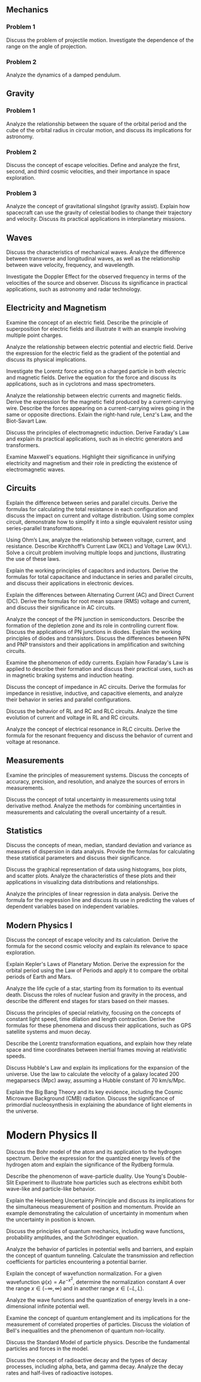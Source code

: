 ## Mechanics

### Problem 1

Discuss the problem of projectile motion. Investigate the dependence of the range on the angle of projection.

### Problem 2

Analyze the dynamics of a damped pendulum.


## Gravity

### Problem 1

Analyze the relationship between the square of the orbital period and the cube of the orbital radius in circular motion, and discuss its implications for astronomy.

### Problem 2

Discuss the concept of escape velocities. Define and analyze the first, second, and third cosmic velocities, and their importance in space exploration.

### Problem 3

Analyze the concept of gravitational slingshot (gravity assist). Explain how spacecraft can use the gravity of celestial bodies to change their trajectory and velocity. Discuss its practical applications in interplanetary missions.

## Waves

Discuss the characteristics of mechanical waves. Analyze the difference between transverse and longitudinal waves, as well as the relationship between wave velocity, frequency, and wavelength.

Investigate the Doppler Effect for the observed frequency in terms of the velocities of the source and observer. Discuss its significance in practical applications, such as astronomy and radar technology.

## Electricity and Magnetism

Examine the concept of an electric field. Describe the principle of superposition for electric fields and illustrate it with an example involving multiple point charges.

Analyze the relationship between electric potential and electric field. Derive the expression for the electric field as the gradient of the potential and discuss its physical implications.

Investigate the Lorentz force acting on a charged particle in both electric and magnetic fields. Derive the equation for the force and discuss its applications, such as in cyclotrons and mass spectrometers.

Analyze the relationship between electric currents and magnetic fields. Derive the expression for the magnetic field produced by a current-carrying wire. Describe the forces appearing on a current-carrying wires going in the same or opposite directions. Exlain the right-hand rule, Lenz's Law, and the Biot-Savart Law.

Discuss the principles of electromagnetic induction. Derive Faraday's Law and explain its practical applications, such as in electric generators and transformers.

Examine Maxwell's equations. Highlight their significance in unifying electricity and magnetism and their role in predicting the existence of electromagnetic waves.

## Circuits

Explain the difference between series and parallel circuits. Derive the formulas for calculating the total resistance in each configuration and discuss the impact on current and voltage distribution. Using some complex circuit, demonstrate how to simplify it into a single equivalent resistor using series-parallel transformations.

Using Ohm’s Law, analyze the relationship between voltage, current, and resistance. Describe Kirchhoff’s Current Law (KCL) and Voltage Law (KVL). Solve a circuit problem involving multiple loops and junctions, illustrating the use of these laws.

Explain the working principles of capacitors and inductors. Derive the formulas for total capacitance and inductance in series and parallel circuits, and discuss their applications in electronic devices.

Explain the differences between Alternating Current (AC) and Direct Current (DC). Derive the formulas for root mean square (RMS) voltage and current, and discuss their significance in AC circuits.

Analyze the concept of the PN junction in semiconductors. Describe the formation of the depletion zone and its role in controlling current flow. Discuss the applications of PN junctions in diodes. Explain the working principles of diodes and transistors. Discuss the differences between NPN and PNP transistors and their applications in amplification and switching circuits.

Examine the phenomenon of eddy currents. Explain how Faraday's Law is applied to describe their formation and discuss their practical uses, such as in magnetic braking systems and induction heating.

Discuss the concept of impedance in AC circuits. Derive the formulas for impedance in resistive, inductive, and capacitive elements, and analyze their behavior in series and parallel configurations.

Discuss the behavior of RL and RC and RLC circuits. Analyze the time evolution of current and voltage in RL and RC circuits.

Analyze the concept of electrical resonance in RLC circuits. Derive the formula for the resonant frequency and discuss the behavior of current and voltage at resonance.

## Measurements

Examine the principles of measurement systems. Discuss the concepts of accuracy, precision, and resolution, and analyze the sources of errors in measurements.

Discuss the concept of total uncertainty in measurements using total derivative method. Analyze the methods for combining uncertainties in measurements and calculating the overall uncertainty of a result.

## Statistics

Discuss the concepts of mean, median, standard deviation and variance as measures of dispersion in data analysis. Provide the formulas for calculating these statistical parameters and discuss their significance.

Discuss the graphical representation of data using histograms, box plots, and scatter plots. Analyze the characteristics of these plots and their applications in visualizing data distributions and relationships.

Analyze the principles of linear regression in data analysis. Derive the formula for the regression line and discuss its use in predicting the values of dependent variables based on independent variables.

## Modern Physics I

Discuss the concept of escape velocity and its calculation. Derive the formula for the second cosmic velocity and explain its relevance to space exploration.

Explain Kepler's Laws of Planetary Motion. Derive the expression for the orbital period using the Law of Periods and apply it to compare the orbital periods of Earth and Mars.

Analyze the life cycle of a star, starting from its formation to its eventual death. Discuss the roles of nuclear fusion and gravity in the process, and describe the different end stages for stars based on their masses.

Discuss the principles of special relativity, focusing on the concepts of constant light speed, time dilation and length contraction. Derive the formulas for these phenomena and discuss their applications, such as GPS satellite systems and muon decay.

Describe the Lorentz transformation equations, and explain how they relate space and time coordinates between inertial frames moving at relativistic speeds.

Discuss Hubble's Law and explain its implications for the expansion of the universe. Use the law to calculate the velocity of a galaxy located 200 megaparsecs (Mpc) away, assuming a Hubble constant of 70 km/s/Mpc.

Explain the Big Bang Theory and its key evidence, including the Cosmic Microwave Background (CMB) radiation. Discuss the significance of primordial nucleosynthesis in explaining the abundance of light elements in the universe.

# Modern Physics II

Discuss the Bohr model of the atom and its application to the hydrogen spectrum. Derive the expression for the quantized energy levels of the hydrogen atom and explain the significance of the Rydberg formula.

Describe the phenomenon of wave-particle duality. Use Young's Double-Slit Experiment to illustrate how particles such as electrons exhibit both wave-like and particle-like behavior.

Explain the Heisenberg Uncertainty Principle and discuss its implications for the simultaneous measurement of position and momentum. Provide an example demonstrating the calculation of uncertainty in momentum when the uncertainty in position is known.

Discuss the principles of quantum mechanics, including wave functions, probability amplitudes, and the Schrödinger equation.

Analyze the behavior of particles in potential wells and barriers, and explain the concept of quantum tunneling. Calculate the transmission and reflection coefficients for particles encountering a potential barrier.

Explain the concept of wavefunction normalization. For a given wavefunction $\psi(x) = A e^{-x^2}$, determine the normalization constant $A$ over the range $x \in (-\infty, \infty)$ and in another range $x \in (-L,L)$.

Analyze the wave functions and the quantization of energy levels in a one-dimensional infinite potential well.

Examine the concept of quantum entanglement and its implications for the measurement of correlated properties of particles. Discuss the violation of Bell's inequalities and the phenomenon of quantum non-locality.

Discuss the Standard Model of particle physics. Describe the fundamental particles and forces in the model.

Discuss the concept of radioactive decay and the types of decay processes, including alpha, beta, and gamma decay. Analyze the decay rates and half-lives of radioactive isotopes.

